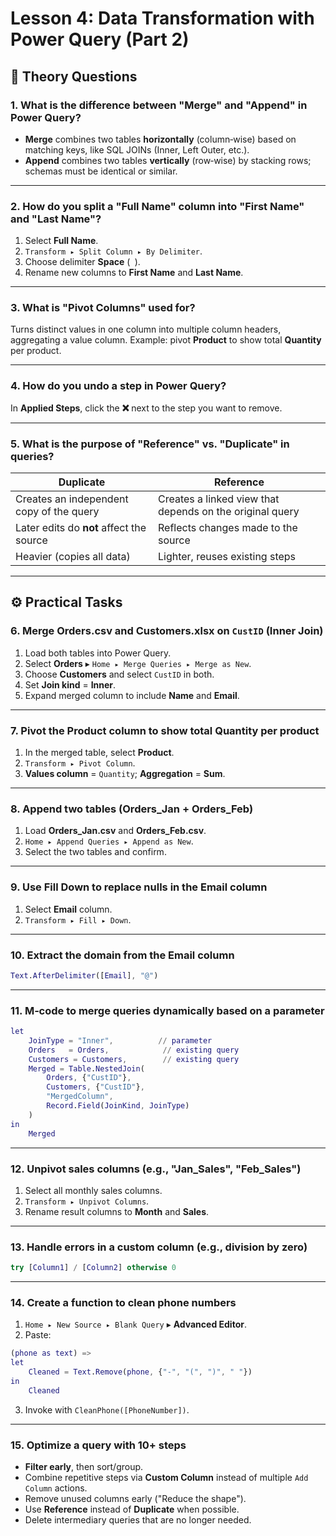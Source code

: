 # Lesson 4: Data Transformation with Power Query (Part 2)

## 📌 Theory Questions

### 1. What is the difference between "Merge" and "Append" in Power Query?

* **Merge** combines two tables **horizontally** (column‑wise) based on matching keys, like SQL JOINs (Inner, Left Outer, etc.).
* **Append** combines two tables **vertically** (row‑wise) by stacking rows; schemas must be identical or similar.

---

### 2. How do you split a "Full Name" column into "First Name" and "Last Name"?

1. Select **Full Name**.
2. `Transform ▸ Split Column ▸ By Delimiter`.
3. Choose delimiter **Space** (` `).
4. Rename new columns to **First Name** and **Last Name**.

---

### 3. What is "Pivot Columns" used for?

Turns distinct values in one column into multiple column headers, aggregating a value column. Example: pivot **Product** to show total **Quantity** per product.

---

### 4. How do you undo a step in Power Query?

In **Applied Steps**, click the **❌** next to the step you want to remove.

---

### 5. What is the purpose of "Reference" vs. "Duplicate" in queries?

| Duplicate                                | Reference                                                |
| ---------------------------------------- | -------------------------------------------------------- |
| Creates an independent copy of the query | Creates a linked view that depends on the original query |
| Later edits do **not** affect the source | Reflects changes made to the source                      |
| Heavier (copies all data)                | Lighter, reuses existing steps                           |

---

## ⚙️ Practical Tasks

### 6. Merge **Orders.csv** and **Customers.xlsx** on `CustID` (Inner Join)

1. Load both tables into Power Query.
2. Select **Orders** ▸ `Home ▸ Merge Queries ▸ Merge as New`.
3. Choose **Customers** and select `CustID` in both.
4. Set **Join kind** = **Inner**.
5. Expand merged column to include **Name** and **Email**.

---

### 7. Pivot the **Product** column to show total **Quantity** per product

1. In the merged table, select **Product**.
2. `Transform ▸ Pivot Column`.
3. **Values column** = `Quantity`; **Aggregation** = **Sum**.

---

### 8. Append two tables (Orders\_Jan + Orders\_Feb)

1. Load **Orders\_Jan.csv** and **Orders\_Feb.csv**.
2. `Home ▸ Append Queries ▸ Append as New`.
3. Select the two tables and confirm.

---

### 9. Use **Fill Down** to replace nulls in the **Email** column

1. Select **Email** column.
2. `Transform ▸ Fill ▸ Down`.

---

### 10. Extract the domain from the **Email** column

```m
Text.AfterDelimiter([Email], "@")
```

---

### 11. M‑code to merge queries dynamically based on a parameter

```m
let
    JoinType = "Inner",          // parameter
    Orders   = Orders,            // existing query
    Customers = Customers,        // existing query
    Merged = Table.NestedJoin(
        Orders, {"CustID"},
        Customers, {"CustID"},
        "MergedColumn",
        Record.Field(JoinKind, JoinType)
    )
in
    Merged
```

---

### 12. Unpivot sales columns (e.g., "Jan\_Sales", "Feb\_Sales")

1. Select all monthly sales columns.
2. `Transform ▸ Unpivot Columns`.
3. Rename result columns to **Month** and **Sales**.

---

### 13. Handle errors in a custom column (e.g., division by zero)

```m
try [Column1] / [Column2] otherwise 0
```

---

### 14. Create a function to clean phone numbers

1. `Home ▸ New Source ▸ Blank Query` ▸ **Advanced Editor**.
2. Paste:

```m
(phone as text) =>
let
    Cleaned = Text.Remove(phone, {"-", "(", ")", " "})
in
    Cleaned
```

3. Invoke with `CleanPhone([PhoneNumber])`.

---

### 15. Optimize a query with 10+ steps

* **Filter early**, then sort/group.
* Combine repetitive steps via **Custom Column** instead of multiple `Add Column` actions.
* Remove unused columns early ("Reduce the shape").
* Use **Reference** instead of **Duplicate** when possible.
* Delete intermediary queries that are no longer needed.
